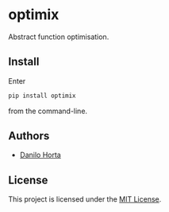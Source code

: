 # optimix

Abstract function optimisation.

## Install

Enter

```bash
pip install optimix
```

from the command-line.

## Authors

* [Danilo Horta](https://github.com/horta)

## License

This project is licensed under the [MIT License](https://raw.githubusercontent.com/limix/optimix/master/LICENSE.md).
